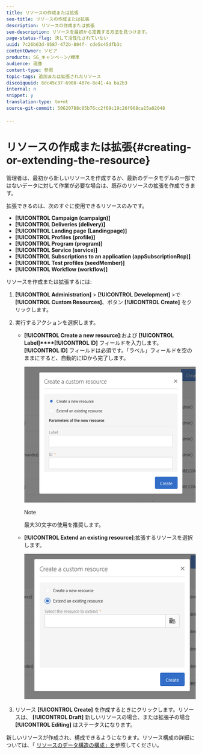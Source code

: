 ```yaml
---
title: リソースの作成または拡張
seo-title: リソースの作成または拡張
description: リソースの作成または拡張
seo-description: リソースを最初から定義する方法を見つけます。
page-status-flag: 決して活性化されていない
uuid: 7c26b63d-9587-472b-804f- cde5c45dfb3c
contentOwner: ソビア
products: SG_キャンペーン/標準
audience: 現像
content-type: 参照
topic-tags: 追加または拡張されたリソース
discoiquuid: 8dc45c37-6908-407e-8e41-4a ba2b3
internal: n
snippet: y
translation-type: tm+mt
source-git-commit: 50620788c05b76cc2f69c19c26f968ca15a02048

---
```



# リソースの作成または拡張{#creating-or-extending-the-resource}

管理者は、最初から新しいリソースを作成するか、最新のデータモデルの一部ではないデータに対して作業が必要な場合は、既存のリソースの拡張を作成できます。

拡張できるのは、次のすぐに使用できるリソースのみです。

* **[!UICONTROL Campaign (campaign)]**
* **[!UICONTROL Deliveries (delivery)]**
* **[!UICONTROL Landing page (Landingpage)]**
* **[!UICONTROL Profiles (profile)]**
* **[!UICONTROL Program (program)]**
* **[!UICONTROL Service (service)]**
* **[!UICONTROL Subscriptions to an application (appSubscriptionRcp)]**
* **[!UICONTROL Test profiles (seedMember)]**
* **[!UICONTROL Workflow (workflow)]**

リソースを作成または拡張するには:

1. **[!UICONTROL Administration]** &gt; **[!UICONTROL Development]** &gt;で **[!UICONTROL Custom Resources]**、ボタン **[!UICONTROL Create]** をクリックします。
1. 実行するアクションを選択します。

   * **[!UICONTROL Create a new resource]**:および **[!UICONTROL Label]****[!UICONTROL ID]** フィールドを入力します。**[!UICONTROL ID]** フィールドは必須です。「ラベル」フィールドを空のままにすると、自動的にIDから完了します。

      ![](assets/schema_extension_2.png)

      >[!NOTE]
      >
      >最大30文字の使用を推奨します。

   * **[!UICONTROL Extend an existing resource]**:拡張するリソースを選択します。

      ![](assets/schema_extension_10.png)

1. リソース **[!UICONTROL Create]** を作成するときにクリックします。リソースは、 **[!UICONTROL Draft]** 新しいリソースの場合、または拡張子の場合 **[!UICONTROL Editing]** はステータスになります。

新しいリソースが作成され、構成できるようになります。リソース構成の詳細については、「 [リソースのデータ構造の構成」を](../../developing/using/configuring-the-resource-s-data-structure.md)参照してください。
